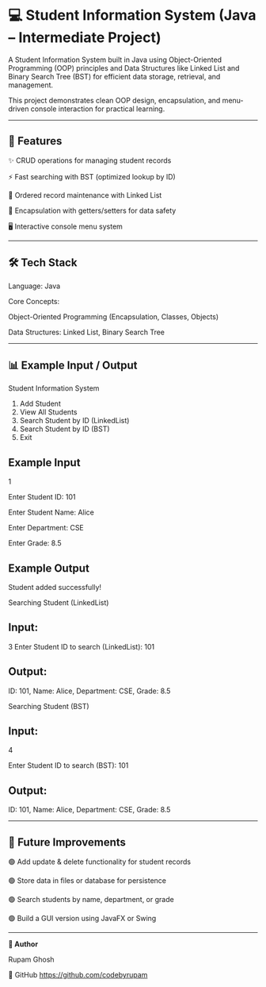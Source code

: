 # 💻 Student Information System (Java – Intermediate Project)




A Student Information System built in Java using Object-Oriented Programming (OOP) principles and Data Structures like Linked List and Binary Search Tree (BST) for efficient data storage, retrieval, and management.

This project demonstrates clean OOP design, encapsulation, and menu-driven console interaction for practical learning.

---

## 🚀 Features

✨ CRUD operations for managing student records

⚡ Fast searching with BST (optimized lookup by ID)

📑 Ordered record maintenance with Linked List

🧩 Encapsulation with getters/setters for data safety

🖥️ Interactive console menu system

---

## 🛠️ Tech Stack

Language: Java

Core Concepts:

Object-Oriented Programming (Encapsulation, Classes, Objects)

Data Structures: Linked List, Binary Search Tree

---

## 📊 Example Input / Output

Student Information System
1. Add Student
2. View All Students
3. Search Student by ID (LinkedList)
4. Search Student by ID (BST)
5. Exit

## Example Input

1

Enter Student ID: 101

Enter Student Name: Alice

Enter Department: CSE

Enter Grade: 8.5

## Example Output

Student added successfully!

Searching Student (LinkedList)

## Input:

3
Enter Student ID to search (LinkedList): 101


## Output:

ID: 101, Name: Alice, Department: CSE, Grade: 8.5

Searching Student (BST)

## Input:

4

Enter Student ID to search (BST): 101


## Output:

ID: 101, Name: Alice, Department: CSE, Grade: 8.5

---

## 📌 Future Improvements

🟢 Add update & delete functionality for student records

🟢 Store data in files or database for persistence

🟢 Search students by name, department, or grade

🟢 Build a GUI version using JavaFX or Swing

---

**👤 Author**

Rupam Ghosh

🔗 GitHub https://github.com/codebyrupam




